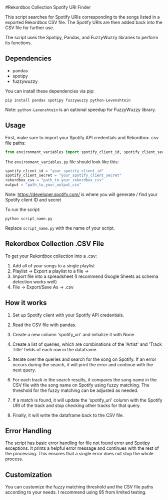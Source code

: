 #Rekordbox Collection Spotify URI Finder

This script searches for Spotify URIs corresponding to the songs listed in a exported Rekordbox CSV file. The Spotify URIs are then added back into the CSV file for further use.

The script uses the Spotipy, Pandas, and FuzzyWuzzy libraries to perform its functions.

## Dependencies
- pandas
- spotipy
- fuzzywuzzy

You can install these dependencies via pip:

```
pip install pandas spotipy fuzzywuzzy python-Levenshtein
```

Note: `python-Levenshtein` is an optional speedup for FuzzyWuzzy library.

## Usage

First, make sure to import your Spotify API credentials and Rekordbox .csv file paths:

```python
from environment_variables import spotify_client_id, spotify_client_secret, rekordbox_csv, rekordbox_csv_output
```

The `environment_variables.py` file should look like this:

```python
spotify_client_id = "your_spotify_client_id"
spotify_client_secret = "your_spotify_client_secret"
rekordbox_csv = "path_to_your_rekordbox_csv"
output = "path_to_your_output_csv"
```
Note: https://developer.spotify.com/ is where you will generate / find your Spotify client ID and secret 

To run the script:

```
python script_name.py
```

Replace `script_name.py` with the name of your script.

## Rekordbox Collection .CSV File
To get your Rekordbox collection into a .csv:
1. Add all of your songs to a single playlist
2. Playlist -> Export a playlist to a file ->
4. Import file into a spreadsheet (I recommend Google Sheets as schema detection works well)
5. File -> Export/Save As -> .csv

## How it works

1. Set up Spotify client with your Spotify API credentials.

2. Read the CSV file with pandas.

3. Create a new column 'spotify_uri' and initialize it with None.

4. Create a list of queries, which are combinations of the 'Artist' and 'Track Title' fields of each row in the dataframe.

5. Iterate over the queries and search for the song on Spotify. If an error occurs during the search, it will print the error and continue with the next query.

6. For each track in the search results, it compares the song name in the CSV file with the song name on Spotify using fuzzy matching. The threshold for the fuzzy matching can be adjusted as needed.

7. If a match is found, it will update the 'spotify_uri' column with the Spotify URI of the track and stop checking other tracks for that query.

8. Finally, it will write the dataframe back to the CSV file.

## Error Handling

The script has basic error handling for file not found error and Spotipy exceptions. It prints a helpful error message and continues with the rest of the processing. This ensures that a single error does not stop the whole process.

## Customization

You can customize the fuzzy matching threshold and the CSV file paths according to your needs.  I recommend using 95 from limited testing.
